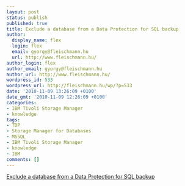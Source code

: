 ```yaml
---
layout: post
status: publish
published: true
title: Exclude a database from a Data Protection for SQL backup
author:
  display_name: flex
  login: flex
  email: gyorgy@fleischmann.hu
  url: http://www.fleischmann.hu/
author_login: flex
author_email: gyorgy@fleischmann.hu
author_url: http://www.fleischmann.hu/
wordpress_id: 533
wordpress_url: http://fleischmann.hu/wp/?p=533
date: '2010-11-09 13:26:09 +0100'
date_gmt: '2010-11-09 12:26:09 +0100'
categories:
- IBM Tivoli Storage Manager
- knowledge
tags:
- TDP
- Storage Manager for Databases
- MSSQL
- IBM Tivoli Storage Manager
- knowledge
- IBM
comments: []
---
```

<p><a href="http://www-01.ibm.com/support/docview.wss?uid=swg21451370&myns=swgtiv&mynp=OCSSTFZR&mync=R">Exclude a database from a Data Protection for SQL backup</a></p>
